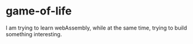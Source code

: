 # game-of-life
I am trying to learn webAssembly, while at the same time, trying to build something interesting.
